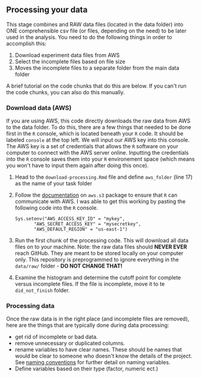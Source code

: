 ## Processing your data

This stage combines and RAW data files (located in the data folder) into ONE comprehensible csv file (or files, depending on the need) to be later used in the analysis. You need to do the following things in order to accomplish this: 

  1. Download experiment data files from AWS
  2. Select the incomplete files based on file size
  3. Moves the incomplete files to a separate folder from the main data folder

A brief tutorial on the code chunks that do this are below. If you can't run the code chunks, you can also do this manually. 

### Download data (AWS)

If you are using AWS, this code directly downloads the raw data from AWS to the data folder. To do this, there are a few things that needed to be done first in the `R` console, which is located beneath your `R` code. It should be labeled `console` at the top left. We will input our AWS key into this console. The AWS key is a set of credentials that allows the `R` software on your computer to connect with the AWS server online. Inputting the credentials into the `R` console saves them into your `R` environement space (which means you won't have to input them again after doing this once).

1. Head to the `download-processing.Rmd` file and define `aws_folder` (line 17) as the name of your task folder
2. Follow the [documentation](https://cran.r-project.org/web/packages/aws.s3/readme/README.html) on `aws.s3` package to ensure that `R` can communicate with AWS. I was able to get this working by pasting the following code into the `R` console.

	```
	Sys.setenv("AWS_ACCESS_KEY_ID" = "mykey",
           "AWS_SECRET_ACCESS_KEY" = "mysecretkey",
           "AWS_DEFAULT_REGION" = "us-east-1")
	```
3. Run the first chunk of the processing code. This will download all data files on to your machine. Note: the raw data files should **NEVER EVER** reach GitHub. They are meant to be stored locally on your computer only. This repository is preprogrammed to ignore everything in the `data/raw/` folder - **DO NOT CHANGE THAT!**
4. Examine the histogram and determine the cutoff point for complete versus incomplete files. If the file is incomplete, move it to te `did_not_finish` folder.

### Processing data

Once the raw data is in the right place (and incomplete files are removed), here are the things that are typically done during data processing:
 - get rid of incomplete or bad data.
 - remove unnecessary or duplicated columns.
 - rename variables to have clear names. These should be names that would be clear to someone who doesn't know the details of the project. See [naming conventions](https://github.com/GoldenbergLab/naming-conventions) for further detail on naming variables. 
 - Define variables based on their type (factor, numeric ect.)
